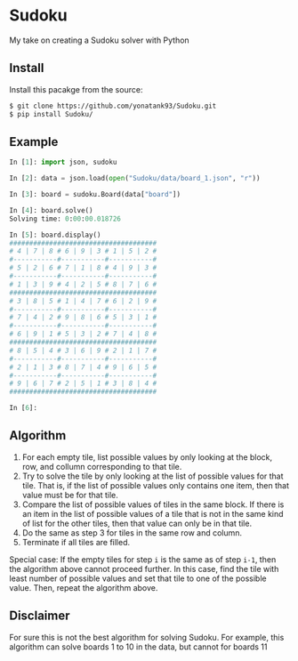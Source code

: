 # Sudoku

My take on creating a Sudoku solver with Python


## Install

Install this pacakge from the source:

``` bash
$ git clone https://github.com/yonatank93/Sudoku.git
$ pip install Sudoku/
```

## Example

``` Python
In [1]: import json, sudoku

In [2]: data = json.load(open("Sudoku/data/board_1.json", "r"))

In [3]: board = sudoku.Board(data["board"])

In [4]: board.solve()
Solving time: 0:00:00.018726

In [5]: board.display()
#####################################
# 4 | 7 | 8 # 6 | 9 | 3 # 1 | 5 | 2 #
#-----------#-----------#-----------#
# 5 | 2 | 6 # 7 | 1 | 8 # 4 | 9 | 3 #
#-----------#-----------#-----------#
# 1 | 3 | 9 # 4 | 2 | 5 # 8 | 7 | 6 #
#####################################
# 3 | 8 | 5 # 1 | 4 | 7 # 6 | 2 | 9 #
#-----------#-----------#-----------#
# 7 | 4 | 2 # 9 | 8 | 6 # 5 | 3 | 1 #
#-----------#-----------#-----------#
# 6 | 9 | 1 # 5 | 3 | 2 # 7 | 4 | 8 #
#####################################
# 8 | 5 | 4 # 3 | 6 | 9 # 2 | 1 | 7 #
#-----------#-----------#-----------#
# 2 | 1 | 3 # 8 | 7 | 4 # 9 | 6 | 5 #
#-----------#-----------#-----------#
# 9 | 6 | 7 # 2 | 5 | 1 # 3 | 8 | 4 #
#####################################

In [6]:
```

## Algorithm

1. For each empty tile, list possible values by only looking at the block, row, and collumn corresponding to that tile.
2. Try to solve the tile by only looking at the list of possible values for that tile.
That is, if the list of possible values only contains one item, then that value must be for that tile.
3. Compare the list of possible values of tiles in the same block.
If there is an item in the list of possible values of a tile that is not in the same kind of list for the other tiles, then that value can only be in that tile.
4. Do the same as step 3 for tiles in the same row and column.
5. Terminate if all tiles are filled.

Special case:
If the empty tiles for step ``i`` is the same as of step ``i-1``, then the algorithm above cannot proceed further.
In this case, find the tile with least number of possible values and set that tile to one of the possible value.
Then, repeat the algorithm above.


## Disclaimer

For sure this is not the best algorithm for solving Sudoku.
For example, this algorithm can solve boards 1 to 10 in the data, but cannot for boards 11
